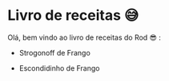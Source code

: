 # Livro de receitas :sweat_smile: 



Olá, bem vindo ao livro de receitas do Rod :sunglasses: :

- Strogonoff de Frango

- Escondidinho de Frango 

